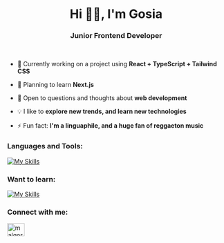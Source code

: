 

<!--
### Hi there 👋

**mkwiecien00/mkwiecien00** is a ✨ _special_ ✨ repository because its `README.md` (this file) appears on your GitHub profile.

Here are some ideas to get you started:

- 🔭 I’m currently working on ...
- 🌱 I’m currently learning ...
- 👯 I’m looking to collaborate on ...
- 🤔 I’m looking for help with ...
- 💬 Ask me about ...
- 📫 How to reach me: ...
- 😄 Pronouns: ...
- ⚡ Fun fact: ...
-->
<h1 align="center">Hi 👋🏻, I'm Gosia</h1>
<h3 align="center">Junior Frontend Developer</h3>
&nbsp;

- 🔭 Currently working on a project using **React + TypeScript + Tailwind CSS** 

- 🌱 Planning to learn **Next.js**

- 💬 Open to questions and thoughts about **web development**

- 💡 I like to **explore new trends, and learn new technologies**

- ⚡ Fun fact: **I'm a linguaphile, and a huge fan of reggaeton music**

<h3 align="left">Languages and Tools:</h3>

[![My Skills](https://skillicons.dev/icons?i=html,css,sass,bootstrap,tailwind,js,gulp,ts,react,redux,styledcomponents,materialui,vite,git,vscode)](https://skillicons.dev)


<h3 align="left">Want to learn:</h3>

[![My Skills](https://skillicons.dev/icons?i=nextjs,firebase)](https://skillicons.dev)

<h3 align="left">Connect with me:</h3>
<p align="left">
<a href="https://linkedin.com/in/malgorzatakwiecien00" target="blank"><img align="center" src="https://raw.githubusercontent.com/rahuldkjain/github-profile-readme-generator/master/src/images/icons/Social/linked-in-alt.svg" alt="malgorzatakwiecien00" height="30" width="40" /></a>
</p>
